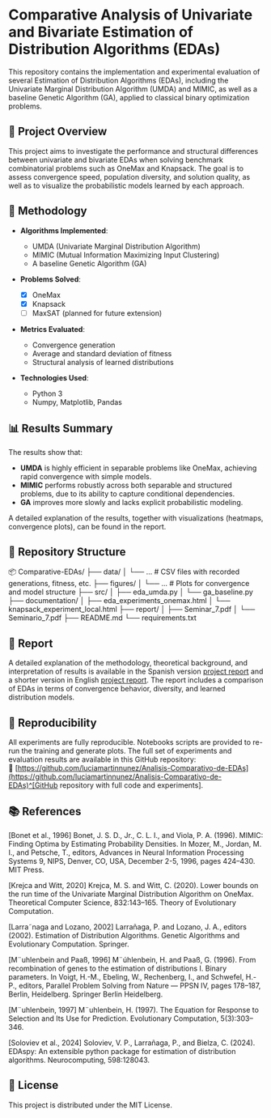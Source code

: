 # Comparative Analysis of Univariate and Bivariate Estimation of Distribution Algorithms (EDAs)

This repository contains the implementation and experimental evaluation of several Estimation of Distribution Algorithms (EDAs), including the Univariate Marginal Distribution Algorithm (UMDA) and MIMIC, as well as a baseline Genetic Algorithm (GA), applied to classical binary optimization problems.

## 📌 Project Overview

This project aims to investigate the performance and structural differences between univariate and bivariate EDAs when solving benchmark combinatorial problems such as OneMax and Knapsack. The goal is to assess convergence speed, population diversity, and solution quality, as well as to visualize the probabilistic models learned by each approach.

## 🧪 Methodology

- **Algorithms Implemented**:
  - UMDA (Univariate Marginal Distribution Algorithm)
  - MIMIC (Mutual Information Maximizing Input Clustering)
  - A baseline Genetic Algorithm (GA)

- **Problems Solved**:
  - [x] OneMax
  - [x] Knapsack
  - [ ] MaxSAT (planned for future extension)

- **Metrics Evaluated**:
  - Convergence generation
  - Average and standard deviation of fitness
  - Structural analysis of learned distributions

- **Technologies Used**:
  - Python 3
  - Numpy, Matplotlib, Pandas

## 📊 Results Summary

The results show that:
- **UMDA** is highly efficient in separable problems like OneMax, achieving rapid convergence with simple models.
- **MIMIC** performs robustly across both separable and structured problems, due to its ability to capture conditional dependencies.
- **GA** improves more slowly and lacks explicit probabilistic modeling.

A detailed explanation of the results, together with visualizations (heatmaps, convergence plots), can be found in the report.

## 📁 Repository Structure
📦 Comparative-EDAs/
├── data/
│ └── ... # CSV files with recorded generations, fitness, etc.
├── figures/
│ └── ... # Plots for convergence and model structure
├── src/
│ ├── eda_umda.py
│ └── ga_baseline.py
├── documentation/
│ ├── eda_experiments_onemax.html
│ └── knapsack_experiment_local.html
├── report/
│ ├── Seminar_7.pdf
│ └── Seminario_7.pdf
├── README.md
└── requirements.txt


## 📄 Report

A detailed explanation of the methodology, theoretical background, and interpretation of results is available in the Spanish version [project report](./report/Seminario_7.pdf) and a shorter version in English [project report](./report/Seminar_7.pdf). The report includes a comparison of EDAs in terms of convergence behavior, diversity, and learned distribution models.


## 🔁 Reproducibility

All experiments are fully reproducible. Notebooks scripts are provided to re-run the training and generate plots. The full set of experiments and evaluation results are available in this GitHub repository:  
📎 [https://github.com/luciamartinnunez/Analisis-Comparativo-de-EDAs](https://github.com/luciamartinnunez/Analisis-Comparativo-de-EDAs)^[GitHub repository with full code and experiments].

## 📚 References

[Bonet et al., 1996] Bonet, J. S. D., Jr., C. L. I., and Viola, P. A. (1996). MIMIC: Finding
Optima by Estimating Probability Densities. In Mozer, M., Jordan, M. I., and Petsche, T.,
editors, Advances in Neural Information Processing Systems 9, NIPS, Denver, CO, USA,
December 2-5, 1996, pages 424–430. MIT Press.

[Krejca and Witt, 2020] Krejca, M. S. and Witt, C. (2020). Lower bounds on the run time
of the Univariate Marginal Distribution Algorithm on OneMax. Theoretical Computer
Science, 832:143–165. Theory of Evolutionary Computation.

[Larra˜naga and Lozano, 2002] Larrañaga, P. and Lozano, J. A., editors (2002). Estimation
of Distribution Algorithms. Genetic Algorithms and Evolutionary Computation. Springer.

[M¨uhlenbein and Paaß, 1996] M¨úhlenbein, H. and Paaß, G. (1996). From recombination of
genes to the estimation of distributions I. Binary parameters. In Voigt, H.-M., Ebeling,
W., Rechenberg, I., and Schwefel, H.-P., editors, Parallel Problem Solving from Nature —
PPSN IV, pages 178–187, Berlin, Heidelberg. Springer Berlin Heidelberg.

[M¨uhlenbein, 1997] M¨uhlenbein, H. (1997). The Equation for Response to Selection and Its
Use for Prediction. Evolutionary Computation, 5(3):303–346.

[Soloviev et al., 2024] Soloviev, V. P., Larrañaga, P., and Bielza, C. (2024). EDAspy: An
extensible python package for estimation of distribution algorithms. Neurocomputing,
598:128043.


## 📌 License

This project is distributed under the MIT License.

